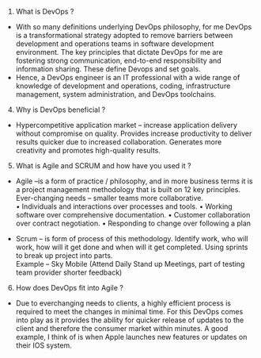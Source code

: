 1.  What is DevOps ?

- With so many definitions underlying DevOps philosophy, for me DevOps is a transformational strategy adopted to remove barriers between development and operations teams in software development environment.  The key principles that dictate DevOps for me are fostering strong communication, end-to-end responsibility and information sharing. These define Devops and set goals.  
- Hence, a DevOps engineer is an IT professional with a wide range of knowledge of development and operations, coding, infrastructure management, system administration, and DevOps toolchains. 

4.  Why is DevOps beneficial ? 
 
 - Hypercompetitive application market – increase application delivery without compromise on quality. Provides increase productivity to deliver results quicker due to increased collaboration. Generates more creativity and promotes high-quality results.  

5. What is Agile and SCRUM and how have you used it ? 

 
- Agile –is a form of practice / philosophy, and in more business terms it is a project management methodology that is built on 12 key principles. Ever-changing needs – smaller teams more collaborative.  
•	Individuals and interactions over processes and tools. 
•	Working software over comprehensive documentation. 
•	Customer collaboration over contract negotiation. 
•	Responding to change over following a plan 
 
- Scrum – is form of process of this methodology. Identify work, who will work, how will it get done and when will it get completed. Using sprints to break up project into parts.  
 Example – Sky Mobile (Attend Daily Stand up Meetings, part of testing team provider shorter feedback)   
 
6. How does DevOps fit into Agile ?   

- Due to everchanging needs to clients,  a highly efficient process is required to meet the changes in minimal time. For this DevOps comes into play as it provides the ability for quicker release of updates to the client and therefore the consumer market within minutes. A good example, I think of is when Apple launches new features or updates on their IOS system. 

 
